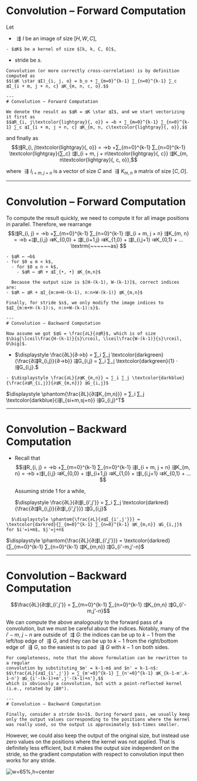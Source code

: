 # Convolution – Forward Computation

Let
- $⇶I$ be an image of size $[H, W, C]$,
~~~
- $⇶K$ be a kernel of size $[k, k, C, O]$,
~~~
- stride be $s$.

~~~
Convolution (or more correctly cross-correlation) is by definition computed as
$$(⇶K \star ⇶I)_{i, j, o} = b_o + ∑_{m=0}^{k-1} ∑_{n=0}^{k-1} ∑_c ⇶I_{i + m, j + n, c} ⇶K_{m, n, c, o}.$$

---
# Convolution – Forward Computation

We denote the result as $⇶R = ⇶K \star ⇶I$, and we start vectorizing it first as
$$⇶R_{i, j\textcolor{lightgray}{, o}} = →b + ∑_{m=0}^{k-1} ∑_{n=0}^{k-1} ∑_c ⇶I_{i + m, j + n, c} ⇶K_{m, n, c\textcolor{lightgray}{, o}},$$

~~~
and finally as
$$⇶R_{i, j\textcolor{lightgray}{, o}} = →b +∑_{m=0}^{k-1} ∑_{n=0}^{k-1} \textcolor{lightgray}{∑_c}
  ⇶I_{i + m, j + n\textcolor{lightgray}{, c}} ⇶K_{m, n\textcolor{lightgray}{, c, o}},$$

where $⇶I_{i + m, j + n}$ is a vector of size $C$ and $⇶K_{m, n}$ a matrix of
size $[C, O]$.

---
# Convolution – Forward Computation

To compute the result quickly, we need to compute it for all image positions in
parallel. Therefore, we rearrange
$$⇶R_{i, j} = →b +∑_{m=0}^{k-1} ∑_{n=0}^{k-1} ⇶I_{i + m, j + n} ⇶K_{m, n}
  = →b +⇶I_{i,j} ⇉K_{0,0} + ⇶I_{i+1,j} ⇉K_{1,0} + ⇶I_{i,j+1} ⇉K_{0,1} + …
  \textrm{~~~~~~as} $$
~~~
- $⇶R ← →b$
- for $0 ≤ m < k$,
  - for $0 ≤ n < k$,
    - $⇶R ← ⇶R + ⇶I_{•, •} ⇶K_{m,n}$

~~~
      Because the output size is $[H-(k-1), W-(k-1)]$, correct indices are:
    - $⇶R ← ⇶R + ⇶I_{m:m+H-(k-1), n:n+W-(k-1)} ⇶K_{m,n}$

~~~
Finally, for stride $s$, we only modify the image indices to $⇶I_{m:m+H-(k-1):s, n:n+W-(k-1):s}$.

---
# Convolution – Backward Computation

Now assume we got $⇶G = \frac{∂L}{∂⇶R}$, which is of size $\big[\lceil\frac{H-(k-1)}{s}\rceil, \lceil\frac{W-(k-1)}{s}\rceil, O\big]$.

~~~
- $\displaystyle \frac{∂L}{∂→b} = ∑_i ∑_j \textcolor{darkgreen}{\frac{∂⇶R_{i,j}}{∂→b}} ⇶G_{i,j} = ∑_i ∑_j \textcolor{darkgreen}{1} ⋅ ⇶G_{i,j}.$

~~~
- $\displaystyle \frac{∂L}{∂⇶K_{m,n}} = ∑_i ∑_j \textcolor{darkblue}{\frac{∂⇶R_{i,j}}{∂⇶K_{m,n}}} ⇶G_{i,j}$

~~~
  $\displaystyle \phantom{\frac{∂L}{∂⇶K_{m,n}}} = ∑_i ∑_j \textcolor{darkblue}{⇶I_{si+m,sj+n}} ⇶G_{i,j}^T$

---
# Convolution – Backward Computation

- Recall that
  $$⇶R_{i, j} = →b +∑_{m=0}^{k-1} ∑_{n=0}^{k-1} ⇶I_{i + m, j + n} ⇶K_{m, n}
  = →b +⇶I_{i,j} ⇉K_{0,0} + ⇶I_{i+1,j} ⇉K_{1,0} + ⇶I_{i,j+1} ⇉K_{0,1} + …$$

  Assuming stride 1 for a while,

  $\displaystyle \frac{∂L}{∂⇶I_{i',j'}} = ∑_i ∑_j \textcolor{darkred}{\frac{∂⇶R_{i,j}}{∂⇶I_{i',j'}}} ⇶G_{i,j}$

~~~
  $\displaystyle \phantom{\frac{∂L}{∂⇶I_{i',j'}}} = \textcolor{darkred}{∑_{m=0}^{k-1} ∑_{n=0}^{k-1} ⇶K_{m,n}} ⇶G_{i,j}$ for $i'=i+m$, $j'=j+n$

~~~
  $\displaystyle \phantom{\frac{∂L}{∂⇶I_{i',j'}}} = \textcolor{darkred}{∑_{m=0}^{k-1} ∑_{n=0}^{k-1} ⇶K_{m,n}} ⇶G_{i'-m,j'-n}$

---
# Convolution – Backward Computation

$$\frac{∂L}{∂⇶I_{i',j'}} = ∑_{m=0}^{k-1} ∑_{n=0}^{k-1} ⇶K_{m,n} ⇶G_{i'-m,j'-n}$$

We can compute the above analogously to the forward pass of a convolution, but
we must be careful about the indices. Notably, many of the $i'-m$, $j-n$ are
outside of $⇶G$: the indices can be up to $k-1$ from the left/top edge of $⇶G$,
and they can be up to $k-1$ from the right/bottom edge of $⇶G$, so the easiest
is to pad $⇶G$ with $k-1$ on both sides.

~~~
For completeness, note that the above formulation can be rewritten to a regular
convolution by substituting $m' = k-1-m$ and $n' = k-1-n$:
$$\frac{∂L}{∂⇶I_{i',j'}} = ∑_{m'=0}^{k-1} ∑_{n'=0}^{k-1} ⇶K_{k-1-m',k-1-n'} ⇶G_{i'-(k-1)+m',j'-(k-1)+n'},$$
which is obviously a convolution, but with a point-reflected kernel (i.e., rotated by 180°).

---
# Convolution – Backward Computation

Finally, consider a stride $s>1$. During forward pass, we usually keep
only the output values corresponding to the positions where the kernel
was really used, so the output is approximately $s$-times smaller.

~~~
However, we could also keep the output of the original size, but instead
use zero values on the positions where the kernel was not applied. That is
definitely less efficient, but it makes the output size independent on the
stride, so the gradient computation with respect to convolution input then
works for any stride.

![w=65%,h=center](striding_via_zeros.svgz)
